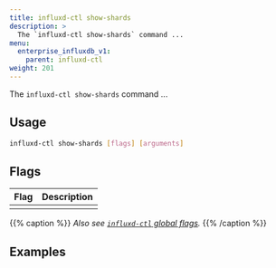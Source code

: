 ```yaml
---
title: influxd-ctl show-shards
description: >
  The `influxd-ctl show-shards` command ...
menu:
  enterprise_influxdb_v1:
    parent: influxd-ctl
weight: 201
---
```


The `influxd-ctl show-shards` command ...

## Usage

```sh
influxd-ctl show-shards [flags] [arguments]
```

## Flags

| Flag | Description |
| :--- | :---------- |
|      |             |

{{% caption %}}
_Also see [`influxd-ctl` global flags](/enterprise_influxdb/v1/tools/influxd-ctl/#influxd-ctl-global-flags)._
{{% /caption %}}

## Examples
